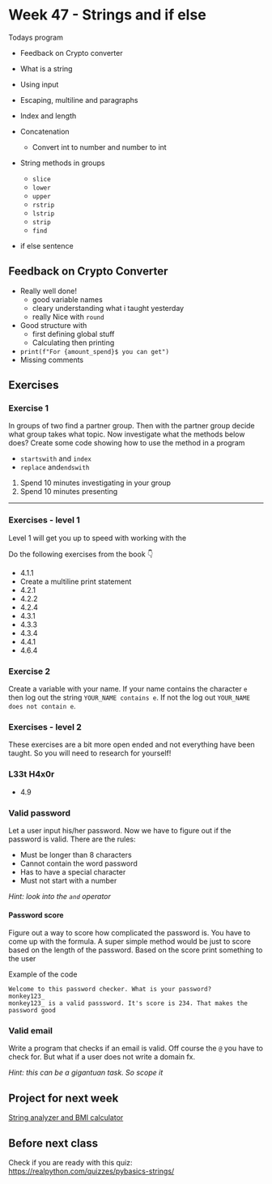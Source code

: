 # Week 47 - Strings and if else



Todays program

- Feedback on Crypto converter

- What is a string
- Using input
- Escaping, multiline and paragraphs
- Index and length
- Concatenation
  - Convert int to number and number to int
- String methods in groups
  - `slice`
  - `lower`
  - `upper`
  - `rstrip`
  - `lstrip`
  - `strip`
  - `find`
- if else sentence





## Feedback on Crypto Converter

- Really well done! 
  - good variable names
  - cleary understanding what i taught yesterday
  - really Nice with `round`
- Good structure with 
  - first defining global stuff
  - Calculating then printing
- `print(f"For {amount_spend}$ you can get")`
- Missing comments



## Exercises



### Exercise 1

In groups of two find a partner group. Then with the partner group decide what group takes what topic. Now investigate what the methods below does? Create some code showing how to use the method in a program

- `startswith` and `index`
- `replace` and`endswith`



1. Spend 10 minutes investigating in your group
2. Spend 10 minutes presenting



---

### Exercises - level 1

Level 1 will get you up to speed with working with the 

Do the following exercises from the book 👇

- 4.1.1
- Create a multiline print statement
- 4.2.1
- 4.2.2
- 4.2.4
- 4.3.1
- 4.3.3
- 4.3.4
- 4.4.1
- 4.6.4



### Exercise 2

Create a variable with your name. If your name contains the character `e` then log out the string `YOUR_NAME contains e`. If not the log out `YOUR_NAME does not contain e`. 



### Exercises - level 2

These exercises are a bit more open ended and not everything have been taught. So you will need to research for yourself!



### L33t H4x0r

- 4.9



### Valid password

Let a user input his/her password. Now we have to figure out if the password is valid. There are the rules:

- Must be longer than 8 characters
- Cannot contain the word password
- Has to have a special character
- Must not start with a number

*Hint: look into the `and` operator*



#### Password score

Figure out a way to score how complicated the password is. You have to come up with the formula. A super simple method would be just to score based on the length of the password. Based on the score print something to the user

Example of the code

```
Welcome to this password checker. What is your password?
monkey123_
monkey123_ is a valid passsword. It's score is 234. That makes the password good
```



### Valid email

Write a program that checks if an email is valid. Off course the `@` you have to check for. But what if a user does not write a domain fx. 

*Hint: this can be a gigantuan task. So scope it*





## Project for next week

[String analyzer and BMI calculator](../projects/string-analyzer-bmi.md)



## Before next class

Check if you are ready with this quiz: https://realpython.com/quizzes/pybasics-strings/